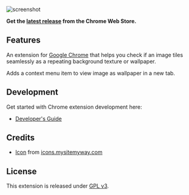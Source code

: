 ![screenshot](https://lh3.googleusercontent.com/0ZHaeOF99rdxL_x6ofZZ35xaATB4x87O3aEPu5xVSR0hy3YOj7JkaF0EYJgICVn7W4tdMePrfw=s640-h400-e365-rw)

**Get the [latest release](https://chrome.google.com/webstore/detail/ajcjkemninihecbgljahanflndoeggao) from the Chrome Web Store.**

## Features

An extension for [Google Chrome](http://www.google.com/chrome/) that helps you check if an image tiles seamlessly as a repeating background texture or wallpaper.

Adds a context menu item to view image as wallpaper in a new tab.

## Development

Get started with Chrome extension development here:

* [Developer's Guide](http://developer.chrome.com/extensions/devguide.html)

## Credits

* [Icon](http://icons.mysitemyway.com/legacy-icon/019308-green-jelly-icon-symbols-shapes-tile1-ps/) from [icons.mysitemyway.com](http://icons.mysitemyway.com/)

## License

This extension is released under [GPL v3](http://www.gnu.org/licenses/gpl-3.0.txt).